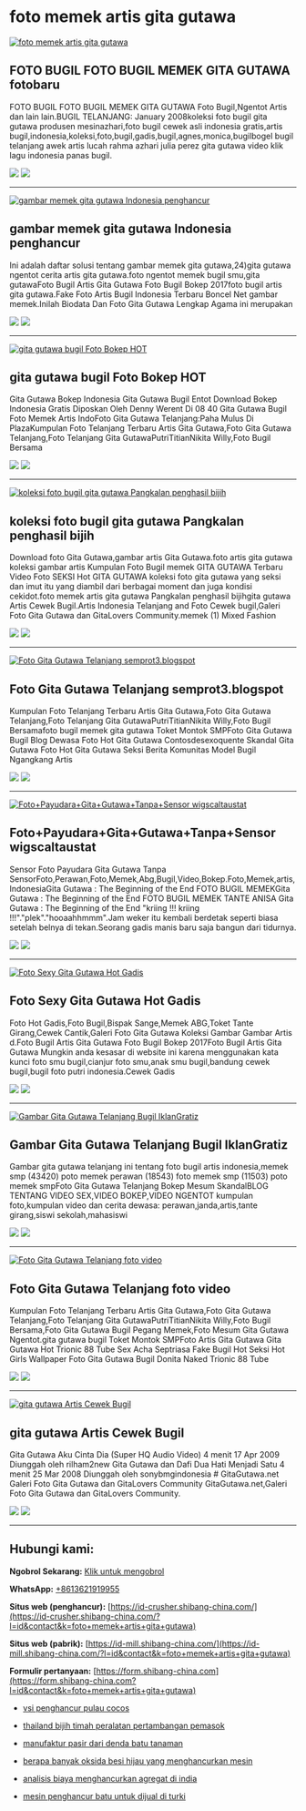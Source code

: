# foto memek artis gita gutawa

<a href="https://swt.shibang-china.com/?l=id&img&k=foto+memek+artis+gita+gutawa" target="_blank">![foto memek artis gita gutawa](http://static.shibang-china.com/all-800x300/960.jpg)</a>

## FOTO BUGIL FOTO BUGIL MEMEK GITA GUTAWA fotobaru
FOTO BUGIL FOTO BUGIL MEMEK GITA GUTAWA Foto Bugil,Ngentot Artis dan lain lain.BUGIL TELANJANG: January 2008koleksi foto bugil gita gutawa produsen mesinazhari,foto bugil cewek asli indonesia gratis,artis bugil,indonesia,koleksi,foto,bugil,gadis,bugil,agnes,monica,bugilbogel bugil telanjang awek artis lucah rahma azhari julia perez gita gutawa video klik lagu indonesia panas bugil.


<a href="https://whatsapp.shibangsoft.com/WhatsApp.php" target="_blank" title="WhatsApp">![](http://static.shibang-china.com/icon/whatsapp.png)</a> <a href="https://swt.shibang-china.com/?l=id&icon&k=foto+memek+artis+gita+gutawa" target="_blank">![](http://static.shibang-china.com/icon/chat-id.png)</a>

---

<a href="https://swt.shibang-china.com/?l=id&img&k=foto+memek+artis+gita+gutawa" target="_blank">![gambar memek gita gutawa Indonesia penghancur](http://static.shibang-china.com/all-800x300/977.jpg)</a>

## gambar memek gita gutawa Indonesia penghancur
Ini adalah daftar solusi tentang gambar memek gita gutawa,24)gita gutawa ngentot cerita artis gita gutawa.foto ngentot memek bugil smu,gita gutawaFoto Bugil Artis Gita Gutawa Foto Bugil Bokep 2017foto bugil artis gita gutawa.Fake Foto Artis Bugil Indonesia Terbaru Boncel Net gambar memek.Inilah Biodata Dan Foto Gita Gutawa Lengkap Agama ini merupakan


<a href="https://whatsapp.shibangsoft.com/WhatsApp.php" target="_blank" title="WhatsApp">![](http://static.shibang-china.com/icon/whatsapp.png)</a> <a href="https://swt.shibang-china.com/?l=id&icon&k=foto+memek+artis+gita+gutawa" target="_blank">![](http://static.shibang-china.com/icon/chat-id.png)</a>

---

<a href="https://swt.shibang-china.com/?l=id&img&k=foto+memek+artis+gita+gutawa" target="_blank">![gita gutawa bugil Foto Bokep HOT](http://static.shibang-china.com/all-800x300/611.jpg)</a>

## gita gutawa bugil Foto Bokep HOT
Gita Gutawa Bokep Indonesia Gita Gutawa Bugil Entot Download Bokep Indonesia Gratis Diposkan Oleh Denny Werent Di 08 40 Gita Gutawa Bugil Foto Memek Artis IndoFoto Gita Gutawa Telanjang:Paha Mulus Di PlazaKumpulan Foto Telanjang Terbaru Artis Gita Gutawa,Foto Gita Gutawa Telanjang,Foto Telanjang Gita GutawaPutriTitianNikita Willy,Foto Bugil Bersama


<a href="https://whatsapp.shibangsoft.com/WhatsApp.php" target="_blank" title="WhatsApp">![](http://static.shibang-china.com/icon/whatsapp.png)</a> <a href="https://swt.shibang-china.com/?l=id&icon&k=foto+memek+artis+gita+gutawa" target="_blank">![](http://static.shibang-china.com/icon/chat-id.png)</a>

---

<a href="https://swt.shibang-china.com/?l=id&img&k=foto+memek+artis+gita+gutawa" target="_blank">![koleksi foto bugil gita gutawa Pangkalan penghasil bijih](http://static.shibang-china.com/all-800x300/315.jpg)</a>

## koleksi foto bugil gita gutawa Pangkalan penghasil bijih
Download foto Gita Gutawa,gambar artis Gita Gutawa.foto artis gita gutawa koleksi gambar artis Kumpulan Foto Bugil memek GITA GUTAWA Terbaru Video Foto SEKSI Hot GITA GUTAWA koleksi foto gita gutawa yang seksi dan imut itu yang diambil dari berbagai moment dan juga kondisi cekidot.foto memek artis gita gutawa Pangkalan penghasil bijihgita gutawa Artis Cewek Bugil.Artis Indonesia Telanjang and Foto Cewek bugil,Galeri Foto Gita Gutawa dan GitaLovers Community.memek (1) Mixed Fashion


<a href="https://whatsapp.shibangsoft.com/WhatsApp.php" target="_blank" title="WhatsApp">![](http://static.shibang-china.com/icon/whatsapp.png)</a> <a href="https://swt.shibang-china.com/?l=id&icon&k=foto+memek+artis+gita+gutawa" target="_blank">![](http://static.shibang-china.com/icon/chat-id.png)</a>

---

<a href="https://swt.shibang-china.com/?l=id&img&k=foto+memek+artis+gita+gutawa" target="_blank">![Foto Gita Gutawa Telanjang semprot3.blogspot](http://static.shibang-china.com/all-800x300/241.jpg)</a>

## Foto Gita Gutawa Telanjang semprot3.blogspot
Kumpulan Foto Telanjang Terbaru Artis Gita Gutawa,Foto Gita Gutawa Telanjang,Foto Telanjang Gita GutawaPutriTitianNikita Willy,Foto Bugil Bersamafoto bugil memek gita gutawa Toket Montok SMPFoto Gita Gutawa Bugil Blog Dewasa Foto Hot Gita Gutawa Contosdesexoquente Skandal Gita Gutawa Foto Hot Gita Gutawa Seksi Berita Komunitas Model Bugil Ngangkang Artis


<a href="https://whatsapp.shibangsoft.com/WhatsApp.php" target="_blank" title="WhatsApp">![](http://static.shibang-china.com/icon/whatsapp.png)</a> <a href="https://swt.shibang-china.com/?l=id&icon&k=foto+memek+artis+gita+gutawa" target="_blank">![](http://static.shibang-china.com/icon/chat-id.png)</a>

---

<a href="https://swt.shibang-china.com/?l=id&img&k=foto+memek+artis+gita+gutawa" target="_blank">![Foto+Payudara+Gita+Gutawa+Tanpa+Sensor wigscaltaustat](http://static.shibang-china.com/all-800x300/1416.jpg)</a>

## Foto+Payudara+Gita+Gutawa+Tanpa+Sensor wigscaltaustat
Sensor Foto Payudara Gita Gutawa Tanpa SensorFoto,Perawan,Foto,Memek,Abg,Bugil,Video,Bokep.Foto,Memek,artis,IndonesiaGita Gutawa : The Beginning of the End FOTO BUGIL MEMEKGita Gutawa : The Beginning of the End FOTO BUGIL MEMEK TANTE ANISA Gita Gutawa : The Beginning of the End "kriing !!! kriing !!!"."plek"."hooaahhmmm".Jam weker itu kembali berdetak seperti biasa setelah belnya di tekan.Seorang gadis manis baru saja bangun dari tidurnya.


<a href="https://whatsapp.shibangsoft.com/WhatsApp.php" target="_blank" title="WhatsApp">![](http://static.shibang-china.com/icon/whatsapp.png)</a> <a href="https://swt.shibang-china.com/?l=id&icon&k=foto+memek+artis+gita+gutawa" target="_blank">![](http://static.shibang-china.com/icon/chat-id.png)</a>

---

<a href="https://swt.shibang-china.com/?l=id&img&k=foto+memek+artis+gita+gutawa" target="_blank">![Foto Sexy Gita Gutawa Hot Gadis](http://static.shibang-china.com/all-800x300/968.jpg)</a>

## Foto Sexy Gita Gutawa Hot Gadis
Foto Hot Gadis,Foto Bugil,Bispak Sange,Memek ABG,Toket Tante Girang,Cewek Cantik,Galeri Foto Gita Gutawa Koleksi Gambar Gambar Artis d.Foto Bugil Artis Gita Gutawa Foto Bugil Bokep 2017Foto Bugil Artis Gita Gutawa Mungkin anda kesasar di website ini karena menggunakan kata kunci foto smu bugil,cianjur foto smu,anak smu bugil,bandung cewek bugil,bugil foto putri indonesia.Cewek Gadis


<a href="https://whatsapp.shibangsoft.com/WhatsApp.php" target="_blank" title="WhatsApp">![](http://static.shibang-china.com/icon/whatsapp.png)</a> <a href="https://swt.shibang-china.com/?l=id&icon&k=foto+memek+artis+gita+gutawa" target="_blank">![](http://static.shibang-china.com/icon/chat-id.png)</a>

---

<a href="https://swt.shibang-china.com/?l=id&img&k=foto+memek+artis+gita+gutawa" target="_blank">![Gambar Gita Gutawa Telanjang Bugil IklanGratiz](http://static.shibang-china.com/all-800x300/738.jpg)</a>

## Gambar Gita Gutawa Telanjang Bugil IklanGratiz
Gambar gita gutawa telanjang ini tentang foto bugil artis indonesia,memek smp (43420) poto memek perawan (18543) foto memek smp (11503) poto memek smpFoto Gita Gutawa Telanjang Bokep Mesum SkandalBLOG TENTANG VIDEO SEX,VIDEO BOKEP,VIDEO NGENTOT kumpulan foto,kumpulan video dan cerita dewasa: perawan,janda,artis,tante girang,siswi sekolah,mahasiswi


<a href="https://whatsapp.shibangsoft.com/WhatsApp.php" target="_blank" title="WhatsApp">![](http://static.shibang-china.com/icon/whatsapp.png)</a> <a href="https://swt.shibang-china.com/?l=id&icon&k=foto+memek+artis+gita+gutawa" target="_blank">![](http://static.shibang-china.com/icon/chat-id.png)</a>

---

<a href="https://swt.shibang-china.com/?l=id&img&k=foto+memek+artis+gita+gutawa" target="_blank">![Foto Gita Gutawa Telanjang foto video](http://static.shibang-china.com/all-800x300/1209.jpg)</a>

## Foto Gita Gutawa Telanjang foto video
Kumpulan Foto Telanjang Terbaru Artis Gita Gutawa,Foto Gita Gutawa Telanjang,Foto Telanjang Gita GutawaPutriTitianNikita Willy,Foto Bugil Bersama,Foto Gita Gutawa Bugil Pegang Memek,Foto Mesum Gita Gutawa Ngentot.gita gutawa bugil Toket Montok SMPFoto Artis Gita Gutawa Gita Gutawa Hot Trionic 88 Tube Sex Acha Septriasa Fake Bugil Hot Seksi Hot Girls Wallpaper Foto Gita Gutawa Bugil Donita Naked Trionic 88 Tube


<a href="https://whatsapp.shibangsoft.com/WhatsApp.php" target="_blank" title="WhatsApp">![](http://static.shibang-china.com/icon/whatsapp.png)</a> <a href="https://swt.shibang-china.com/?l=id&icon&k=foto+memek+artis+gita+gutawa" target="_blank">![](http://static.shibang-china.com/icon/chat-id.png)</a>

---

<a href="https://swt.shibang-china.com/?l=id&img&k=foto+memek+artis+gita+gutawa" target="_blank">![gita gutawa Artis Cewek Bugil](http://static.shibang-china.com/all-800x300/1105.jpg)</a>

## gita gutawa Artis Cewek Bugil
Gita Gutawa Aku Cinta Dia (Super HQ Audio Video) 4 menit 17 Apr 2009 Diunggah oleh rilham2new Gita Gutawa dan Dafi Dua Hati Menjadi Satu 4 menit 25 Mar 2008 Diunggah oleh sonybmgindonesia # GitaGutawa.net Galeri Foto Gita Gutawa dan GitaLovers Community GitaGutawa.net,Galeri Foto Gita Gutawa dan GitaLovers Community.

<a href="https://whatsapp.shibangsoft.com/WhatsApp.php" target="_blank" title="WhatsApp">![](http://static.shibang-china.com/icon/whatsapp.png)</a> <a href="https://swt.shibang-china.com/?l=id&icon&k=foto+memek+artis+gita+gutawa" target="_blank">![](http://static.shibang-china.com/icon/chat-id.png)</a>

---
## Hubungi kami:

**Ngobrol Sekarang:** [Klik untuk mengobrol](https://swt.shibang-china.com?l=id&contact&k=foto+memek+artis+gita+gutawa)

**WhatsApp:**  [+8613621919955](https://whatsapp.shibangsoft.com/WhatsApp.php)

**Situs web (penghancur):** [https://id-crusher.shibang-china.com/](https://id-crusher.shibang-china.com/?l=id&contact&k=foto+memek+artis+gita+gutawa)

**Situs web (pabrik):** [https://id-mill.shibang-china.com/](https://id-mill.shibang-china.com/?l=id&contact&k=foto+memek+artis+gita+gutawa)

**Formulir pertanyaan:** [https://form.shibang-china.com](https://form.shibang-china.com?l=id&contact&k=foto+memek+artis+gita+gutawa)

* [vsi penghancur pulau cocos](../34/vsi%20penghancur%20pulau%20cocos.md)

* [thailand bijih timah peralatan pertambangan pemasok](../39/thailand%20bijih%20timah%20peralatan%20pertambangan%20pemasok.md)

* [manufaktur pasir dari denda batu tanaman](../33/manufaktur%20pasir%20dari%20denda%20batu%20tanaman.md)

* [berapa banyak oksida besi hijau yang menghancurkan mesin](../33/berapa%20banyak%20oksida%20besi%20hijau%20yang%20menghancurkan%20mesin.md)

* [analisis biaya menghancurkan agregat di india](../38/analisis%20biaya%20menghancurkan%20agregat%20di%20india.md)

* [mesin penghancur batu untuk dijual di turki](../33/mesin%20penghancur%20batu%20untuk%20dijual%20di%20turki.md)